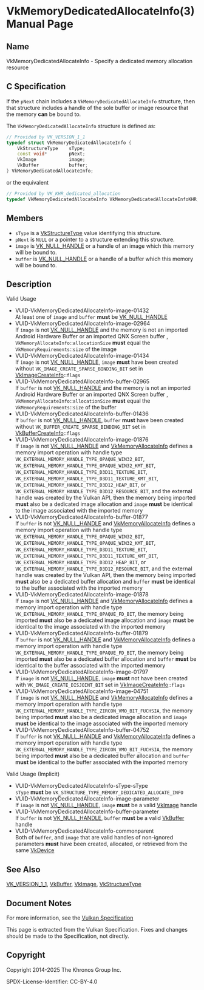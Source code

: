 # VkMemoryDedicatedAllocateInfo(3) Manual Page

## Name

VkMemoryDedicatedAllocateInfo - Specify a dedicated memory allocation resource



## [](#_c_specification)C Specification

If the `pNext` chain includes a `VkMemoryDedicatedAllocateInfo` structure, then that structure includes a handle of the sole buffer or image resource that the memory **can** be bound to.

The `VkMemoryDedicatedAllocateInfo` structure is defined as:

```c++
// Provided by VK_VERSION_1_1
typedef struct VkMemoryDedicatedAllocateInfo {
    VkStructureType    sType;
    const void*        pNext;
    VkImage            image;
    VkBuffer           buffer;
} VkMemoryDedicatedAllocateInfo;
```

or the equivalent

```c++
// Provided by VK_KHR_dedicated_allocation
typedef VkMemoryDedicatedAllocateInfo VkMemoryDedicatedAllocateInfoKHR;
```

## [](#_members)Members

- `sType` is a [VkStructureType](https://registry.khronos.org/vulkan/specs/latest/man/html/VkStructureType.html) value identifying this structure.
- `pNext` is `NULL` or a pointer to a structure extending this structure.
- `image` is [VK\_NULL\_HANDLE](https://registry.khronos.org/vulkan/specs/latest/man/html/VK_NULL_HANDLE.html) or a handle of an image which this memory will be bound to.
- `buffer` is [VK\_NULL\_HANDLE](https://registry.khronos.org/vulkan/specs/latest/man/html/VK_NULL_HANDLE.html) or a handle of a buffer which this memory will be bound to.

## [](#_description)Description

Valid Usage

- [](#VUID-VkMemoryDedicatedAllocateInfo-image-01432)VUID-VkMemoryDedicatedAllocateInfo-image-01432  
  At least one of `image` and `buffer` **must** be [VK\_NULL\_HANDLE](https://registry.khronos.org/vulkan/specs/latest/man/html/VK_NULL_HANDLE.html)
- [](#VUID-VkMemoryDedicatedAllocateInfo-image-02964)VUID-VkMemoryDedicatedAllocateInfo-image-02964  
  If `image` is not [VK\_NULL\_HANDLE](https://registry.khronos.org/vulkan/specs/latest/man/html/VK_NULL_HANDLE.html) and the memory is not an imported Android Hardware Buffer or an imported QNX Screen buffer , `VkMemoryAllocateInfo`::`allocationSize` **must** equal the `VkMemoryRequirements`::`size` of the image
- [](#VUID-VkMemoryDedicatedAllocateInfo-image-01434)VUID-VkMemoryDedicatedAllocateInfo-image-01434  
  If `image` is not [VK\_NULL\_HANDLE](https://registry.khronos.org/vulkan/specs/latest/man/html/VK_NULL_HANDLE.html), `image` **must** have been created without `VK_IMAGE_CREATE_SPARSE_BINDING_BIT` set in [VkImageCreateInfo](https://registry.khronos.org/vulkan/specs/latest/man/html/VkImageCreateInfo.html)::`flags`
- [](#VUID-VkMemoryDedicatedAllocateInfo-buffer-02965)VUID-VkMemoryDedicatedAllocateInfo-buffer-02965  
  If `buffer` is not [VK\_NULL\_HANDLE](https://registry.khronos.org/vulkan/specs/latest/man/html/VK_NULL_HANDLE.html) and the memory is not an imported Android Hardware Buffer or an imported QNX Screen buffer , `VkMemoryAllocateInfo`::`allocationSize` **must** equal the `VkMemoryRequirements`::`size` of the buffer
- [](#VUID-VkMemoryDedicatedAllocateInfo-buffer-01436)VUID-VkMemoryDedicatedAllocateInfo-buffer-01436  
  If `buffer` is not [VK\_NULL\_HANDLE](https://registry.khronos.org/vulkan/specs/latest/man/html/VK_NULL_HANDLE.html), `buffer` **must** have been created without `VK_BUFFER_CREATE_SPARSE_BINDING_BIT` set in [VkBufferCreateInfo](https://registry.khronos.org/vulkan/specs/latest/man/html/VkBufferCreateInfo.html)::`flags`
- [](#VUID-VkMemoryDedicatedAllocateInfo-image-01876)VUID-VkMemoryDedicatedAllocateInfo-image-01876  
  If `image` is not [VK\_NULL\_HANDLE](https://registry.khronos.org/vulkan/specs/latest/man/html/VK_NULL_HANDLE.html) and [VkMemoryAllocateInfo](https://registry.khronos.org/vulkan/specs/latest/man/html/VkMemoryAllocateInfo.html) defines a memory import operation with handle type `VK_EXTERNAL_MEMORY_HANDLE_TYPE_OPAQUE_WIN32_BIT`, `VK_EXTERNAL_MEMORY_HANDLE_TYPE_OPAQUE_WIN32_KMT_BIT`, `VK_EXTERNAL_MEMORY_HANDLE_TYPE_D3D11_TEXTURE_BIT`, `VK_EXTERNAL_MEMORY_HANDLE_TYPE_D3D11_TEXTURE_KMT_BIT`, `VK_EXTERNAL_MEMORY_HANDLE_TYPE_D3D12_HEAP_BIT`, or `VK_EXTERNAL_MEMORY_HANDLE_TYPE_D3D12_RESOURCE_BIT`, and the external handle was created by the Vulkan API, then the memory being imported **must** also be a dedicated image allocation and `image` **must** be identical to the image associated with the imported memory
- [](#VUID-VkMemoryDedicatedAllocateInfo-buffer-01877)VUID-VkMemoryDedicatedAllocateInfo-buffer-01877  
  If `buffer` is not [VK\_NULL\_HANDLE](https://registry.khronos.org/vulkan/specs/latest/man/html/VK_NULL_HANDLE.html) and [VkMemoryAllocateInfo](https://registry.khronos.org/vulkan/specs/latest/man/html/VkMemoryAllocateInfo.html) defines a memory import operation with handle type `VK_EXTERNAL_MEMORY_HANDLE_TYPE_OPAQUE_WIN32_BIT`, `VK_EXTERNAL_MEMORY_HANDLE_TYPE_OPAQUE_WIN32_KMT_BIT`, `VK_EXTERNAL_MEMORY_HANDLE_TYPE_D3D11_TEXTURE_BIT`, `VK_EXTERNAL_MEMORY_HANDLE_TYPE_D3D11_TEXTURE_KMT_BIT`, `VK_EXTERNAL_MEMORY_HANDLE_TYPE_D3D12_HEAP_BIT`, or `VK_EXTERNAL_MEMORY_HANDLE_TYPE_D3D12_RESOURCE_BIT`, and the external handle was created by the Vulkan API, then the memory being imported **must** also be a dedicated buffer allocation and `buffer` **must** be identical to the buffer associated with the imported memory
- [](#VUID-VkMemoryDedicatedAllocateInfo-image-01878)VUID-VkMemoryDedicatedAllocateInfo-image-01878  
  If `image` is not [VK\_NULL\_HANDLE](https://registry.khronos.org/vulkan/specs/latest/man/html/VK_NULL_HANDLE.html) and [VkMemoryAllocateInfo](https://registry.khronos.org/vulkan/specs/latest/man/html/VkMemoryAllocateInfo.html) defines a memory import operation with handle type `VK_EXTERNAL_MEMORY_HANDLE_TYPE_OPAQUE_FD_BIT`, the memory being imported **must** also be a dedicated image allocation and `image` **must** be identical to the image associated with the imported memory
- [](#VUID-VkMemoryDedicatedAllocateInfo-buffer-01879)VUID-VkMemoryDedicatedAllocateInfo-buffer-01879  
  If `buffer` is not [VK\_NULL\_HANDLE](https://registry.khronos.org/vulkan/specs/latest/man/html/VK_NULL_HANDLE.html) and [VkMemoryAllocateInfo](https://registry.khronos.org/vulkan/specs/latest/man/html/VkMemoryAllocateInfo.html) defines a memory import operation with handle type `VK_EXTERNAL_MEMORY_HANDLE_TYPE_OPAQUE_FD_BIT`, the memory being imported **must** also be a dedicated buffer allocation and `buffer` **must** be identical to the buffer associated with the imported memory
- [](#VUID-VkMemoryDedicatedAllocateInfo-image-01797)VUID-VkMemoryDedicatedAllocateInfo-image-01797  
  If `image` is not [VK\_NULL\_HANDLE](https://registry.khronos.org/vulkan/specs/latest/man/html/VK_NULL_HANDLE.html), `image` **must** not have been created with `VK_IMAGE_CREATE_DISJOINT_BIT` set in [VkImageCreateInfo](https://registry.khronos.org/vulkan/specs/latest/man/html/VkImageCreateInfo.html)::`flags`
- [](#VUID-VkMemoryDedicatedAllocateInfo-image-04751)VUID-VkMemoryDedicatedAllocateInfo-image-04751  
  If `image` is not [VK\_NULL\_HANDLE](https://registry.khronos.org/vulkan/specs/latest/man/html/VK_NULL_HANDLE.html) and [VkMemoryAllocateInfo](https://registry.khronos.org/vulkan/specs/latest/man/html/VkMemoryAllocateInfo.html) defines a memory import operation with handle type `VK_EXTERNAL_MEMORY_HANDLE_TYPE_ZIRCON_VMO_BIT_FUCHSIA`, the memory being imported **must** also be a dedicated image allocation and `image` **must** be identical to the image associated with the imported memory
- [](#VUID-VkMemoryDedicatedAllocateInfo-buffer-04752)VUID-VkMemoryDedicatedAllocateInfo-buffer-04752  
  If `buffer` is not [VK\_NULL\_HANDLE](https://registry.khronos.org/vulkan/specs/latest/man/html/VK_NULL_HANDLE.html) and [VkMemoryAllocateInfo](https://registry.khronos.org/vulkan/specs/latest/man/html/VkMemoryAllocateInfo.html) defines a memory import operation with handle type `VK_EXTERNAL_MEMORY_HANDLE_TYPE_ZIRCON_VMO_BIT_FUCHSIA`, the memory being imported **must** also be a dedicated buffer allocation and `buffer` **must** be identical to the buffer associated with the imported memory

Valid Usage (Implicit)

- [](#VUID-VkMemoryDedicatedAllocateInfo-sType-sType)VUID-VkMemoryDedicatedAllocateInfo-sType-sType  
  `sType` **must** be `VK_STRUCTURE_TYPE_MEMORY_DEDICATED_ALLOCATE_INFO`
- [](#VUID-VkMemoryDedicatedAllocateInfo-image-parameter)VUID-VkMemoryDedicatedAllocateInfo-image-parameter  
  If `image` is not [VK\_NULL\_HANDLE](https://registry.khronos.org/vulkan/specs/latest/man/html/VK_NULL_HANDLE.html), `image` **must** be a valid [VkImage](https://registry.khronos.org/vulkan/specs/latest/man/html/VkImage.html) handle
- [](#VUID-VkMemoryDedicatedAllocateInfo-buffer-parameter)VUID-VkMemoryDedicatedAllocateInfo-buffer-parameter  
  If `buffer` is not [VK\_NULL\_HANDLE](https://registry.khronos.org/vulkan/specs/latest/man/html/VK_NULL_HANDLE.html), `buffer` **must** be a valid [VkBuffer](https://registry.khronos.org/vulkan/specs/latest/man/html/VkBuffer.html) handle
- [](#VUID-VkMemoryDedicatedAllocateInfo-commonparent)VUID-VkMemoryDedicatedAllocateInfo-commonparent  
  Both of `buffer`, and `image` that are valid handles of non-ignored parameters **must** have been created, allocated, or retrieved from the same [VkDevice](https://registry.khronos.org/vulkan/specs/latest/man/html/VkDevice.html)

## [](#_see_also)See Also

[VK\_VERSION\_1\_1](https://registry.khronos.org/vulkan/specs/latest/man/html/VK_VERSION_1_1.html), [VkBuffer](https://registry.khronos.org/vulkan/specs/latest/man/html/VkBuffer.html), [VkImage](https://registry.khronos.org/vulkan/specs/latest/man/html/VkImage.html), [VkStructureType](https://registry.khronos.org/vulkan/specs/latest/man/html/VkStructureType.html)

## [](#_document_notes)Document Notes

For more information, see the [Vulkan Specification](https://registry.khronos.org/vulkan/specs/latest/html/vkspec.html#VkMemoryDedicatedAllocateInfo)

This page is extracted from the Vulkan Specification. Fixes and changes should be made to the Specification, not directly.

## [](#_copyright)Copyright

Copyright 2014-2025 The Khronos Group Inc.

SPDX-License-Identifier: CC-BY-4.0